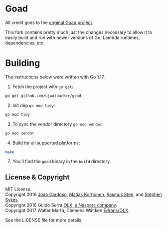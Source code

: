 # Goad

All credit goes to the [original Goad project](https://github.com/goadapp/goad). 

This fork contains pretty much just the changes necessary to allow it to easily build and run with newer versions of Go, Lambda runtimes, dependencies, etc.

# Building

The instructions below were written with Go 1.17.

1. Fetch the project with `go get`:

  ```sh
  go get github.com/ujwalparker/goad
  ```

2. Init dep `go mod tidy`:

  ```sh
  go mod tidy
  ```

3. To sync the vendor directory `go mod vendor`:

  ```sh
  go mod vendor
  ```

4. Build for all supported platforms:

  ```sh
  make
  ```

7. You’ll find the `goad` binary in the `build` directory.


## License & Copyright

MIT License. <br/>
Copyright 2016 [Joao Cardoso][], [Matias Korhonen][], [Rasmus Sten][], and [Stephen Sykes][]. <br/>
Copyright 2016 Guido Serra [OLX, a Naspers company](http://joinolx.com). <br/>
Copyright 2017 Walter Marta, Clemens Wältken [Edrans/OLX](http://edrans.com).

See the LICENSE file for more details.

[Gopher Gala]: http://gophergala.com/
[Joao Cardoso]: https://twitter.com/jcxplorer
[Matias Korhonen]: https://twitter.com/matiaskorhonen
[Rasmus Sten]: https://twitter.com/pajp
[Stephen Sykes]: https://twitter.com/sdsykes
